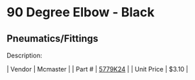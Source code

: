 # 90 Degree Elbow - Black
## Pneumatics/Fittings
Description: 	 

| Vendor | Mcmaster | 
| Part # | [5779K24](http://www.mcmaster.com/) | 
| Unit Price | $3.10 | 
